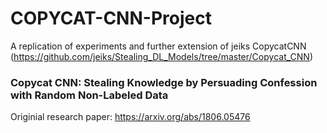 # COPYCAT-CNN-Project
A replication of experiments and further extension of jeiks CopycatCNN (https://github.com/jeiks/Stealing_DL_Models/tree/master/Copycat_CNN)   
   
### Copycat CNN: Stealing Knowledge by Persuading Confession with Random Non-Labeled Data
Originial research paper: https://arxiv.org/abs/1806.05476
